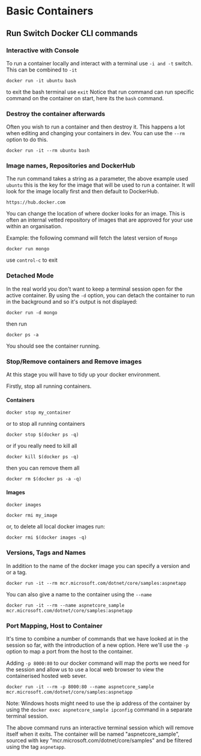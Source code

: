 # Basic Containers
## Run Switch Docker CLI commands
### Interactive with Console

To run a container locally and interact with a terminal use ```-i and -t``` switch. 
This can be combined to ```-it```

```docker run -it ubuntu bash```

to exit the bash terminal use ```exit```
Notice that run command can run specific command on the container on start, here its the ```bash``` command.

### Destroy the container afterwards
Often you wish to run a container and then destroy it. This happens a lot when editing and changing your containers in dev. You can use the ```--rm``` option to do this.

```docker run -it --rm ubuntu bash```

### Image names, Repositories and DockerHub

The run command takes a string as a parameter, the above example used ```ubuntu``` this is the key for the image that will be used to run a container. It will look for the image locally first and then default to DockerHub.

```https://hub.docker.com```

You can change the location of where docker looks for an image. This is often an internal vetted repository of images that are approved for your use within an organisation.

Example: the following command will fetch the latest version of ```Mongo```

```docker run mongo```

use ```control-c``` to exit

### Detached Mode

In the real world you don't want to keep a terminal session open for the active container. By using the ```-d``` option, you can detach the container to run in the background and so it's output is not displayed:

```docker run -d mongo```

then run

```docker ps -a```

You should see the container running.

### Stop/Remove containers and Remove images

At this stage you will have to tidy up your docker environment.

Firstly, stop all running containers.

#### Containers

```docker stop my_container```

or to stop all running containers

```docker stop $(docker ps -q)```

or if you really need to kill all

```docker kill $(docker ps -q)```

then you can remove them all

```docker rm $(docker ps -a -q)```

#### Images
```docker images```

```docker rmi my_image```

or, to delete all local docker images run:

```docker rmi $(docker images -q)```

### Versions, Tags and Names

In addition to the name of the docker image you can specify a version and or a tag. 

```docker run -it --rm mcr.microsoft.com/dotnet/core/samples:aspnetapp```

You can also give a name to the container using the ```--name```

```docker run -it --rm --name aspnetcore_sample  mcr.microsoft.com/dotnet/core/samples:aspnetapp```

### Port Mapping, Host to Container 

It's time to combine a number of commands that we have looked at in the session so far, with the introduction of a new option. Here we'll use the ```-p``` option to map a port from the host to the container.

Adding ```-p 8000:80``` to our docker command will map the ports we need for the session and allow us to use a local web browser to view the containerised hosted web sever. 

```docker run -it --rm -p 8000:80 --name aspnetcore_sample mcr.microsoft.com/dotnet/core/samples:aspnetapp```

Note: Windows hosts might need to use the ip address of the container by using the ```docker exec aspnetcore_sample ipconfig``` command in a separate terminal session.

The above command runs an interactive terminal session which will remove itself when it exits. The container will be named "aspnetcore_sample", sourced with key "mcr.microsoft.com/dotnet/core/samples" and be filtered using the tag ```aspnetapp```. 
